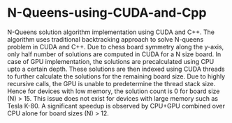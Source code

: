 # N-Queens-using-CUDA-and-Cpp
N-Queens solution algorithm implementation using CUDA and C++. 
The algorithm uses traditional backtracking approach to solve N-queens problem in CUDA and C++.
Due to chess board symmetry along the y-axis, only half number of solutions are computed in CUDA for a N size board.
In case of GPU implementation, the solutions are precalculated using CPU upto a certain depth. These solutions are then indexed using CUDA threads to further calculate the solutions for the remaining board size.
Due to highly recursive calls, the GPU is unable to predetermine the thread stack size. Hence for devices with low memory, the solution count is 0 for board size (N) > 15. This issue does not exist for devices with large memory such as Tesla K-80.
A significant speedup is observed by CPU+GPU combined over CPU alone for board sizes (N) > 12.
